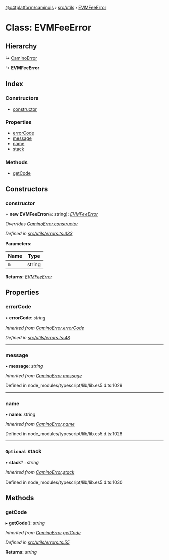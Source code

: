 [@c4tplatform/caminojs](../api.md) › [src/utils](../modules/src_utils.md) › [EVMFeeError](src_utils.evmfeeerror.md)

# Class: EVMFeeError

## Hierarchy

  ↳ [CaminoError](src_utils.caminoerror.md)

  ↳ **EVMFeeError**

## Index

### Constructors

* [constructor](src_utils.evmfeeerror.md#constructor)

### Properties

* [errorCode](src_utils.evmfeeerror.md#errorcode)
* [message](src_utils.evmfeeerror.md#message)
* [name](src_utils.evmfeeerror.md#name)
* [stack](src_utils.evmfeeerror.md#optional-stack)

### Methods

* [getCode](src_utils.evmfeeerror.md#getcode)

## Constructors

###  constructor

\+ **new EVMFeeError**(`m`: string): *[EVMFeeError](src_utils.evmfeeerror.md)*

*Overrides [CaminoError](src_utils.caminoerror.md).[constructor](src_utils.caminoerror.md#constructor)*

*Defined in [src/utils/errors.ts:333](https://github.com/chain4travel/caminojs/blob/ac57b5af/src/utils/errors.ts#L333)*

**Parameters:**

Name | Type |
------ | ------ |
`m` | string |

**Returns:** *[EVMFeeError](src_utils.evmfeeerror.md)*

## Properties

###  errorCode

• **errorCode**: *string*

*Inherited from [CaminoError](src_utils.caminoerror.md).[errorCode](src_utils.caminoerror.md#errorcode)*

*Defined in [src/utils/errors.ts:48](https://github.com/chain4travel/caminojs/blob/ac57b5af/src/utils/errors.ts#L48)*

___

###  message

• **message**: *string*

*Inherited from [CaminoError](src_utils.caminoerror.md).[message](src_utils.caminoerror.md#message)*

Defined in node_modules/typescript/lib/lib.es5.d.ts:1029

___

###  name

• **name**: *string*

*Inherited from [CaminoError](src_utils.caminoerror.md).[name](src_utils.caminoerror.md#name)*

Defined in node_modules/typescript/lib/lib.es5.d.ts:1028

___

### `Optional` stack

• **stack**? : *string*

*Inherited from [CaminoError](src_utils.caminoerror.md).[stack](src_utils.caminoerror.md#optional-stack)*

Defined in node_modules/typescript/lib/lib.es5.d.ts:1030

## Methods

###  getCode

▸ **getCode**(): *string*

*Inherited from [CaminoError](src_utils.caminoerror.md).[getCode](src_utils.caminoerror.md#getcode)*

*Defined in [src/utils/errors.ts:55](https://github.com/chain4travel/caminojs/blob/ac57b5af/src/utils/errors.ts#L55)*

**Returns:** *string*
